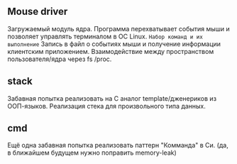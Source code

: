 ## Mouse driver
Загружаемый модуль ядра. Программа перехватывает события мыши и позволяет управлять терминалом в ОС Linux. 
`Набор команд и их выполнение`
Запись в файл о событиях мыши и получение информации клиентским приложением. 
Взаимодействие между пространством пользователя/ядра через fs /proc.

## stack
Забавная попытка реализовать на С аналог template/дженериков из ООП-языков. Реализация стека для произвольного типа данных.

## cmd
Ещё одна забавная попытка реализовать паттерн "Комманда" в Си. (да, в ближайшем будущем нужно поправить memory-leak)
